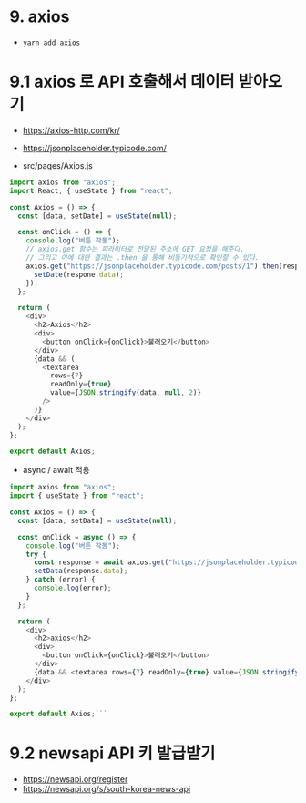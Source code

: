 # 9. axios

- `yarn add axios`

# 9.1 axios 로 API 호출해서 데이터 받아오기

- https://axios-http.com/kr/
- https://jsonplaceholder.typicode.com/

- src/pages/Axios.js

```js
import axios from "axios";
import React, { useState } from "react";

const Axios = () => {
  const [data, setDate] = useState(null);

  const onClick = () => {
    console.log("버튼 작동");
    // axios.get 함수는 파라미터로 전달된 주소에 GET 요청을 해준다.
    // 그리고 이에 대한 결과는 .then 을 통해 비동기적으로 확인할 수 있다.
    axios.get("https://jsonplaceholder.typicode.com/posts/1").then(respone => {
      setDate(respone.data);
    });
  };

  return (
    <div>
      <h2>Axios</h2>
      <div>
        <button onClick={onClick}>불러오기</button>
      </div>
      {data && (
        <textarea
          rows={7}
          readOnly={true}
          value={JSON.stringify(data, null, 2)}
        />
      )}
    </div>
  );
};

export default Axios;
```

- async / await 적용

````js
import axios from "axios";
import { useState } from "react";

const Axios = () => {
  const [data, setData] = useState(null);

  const onClick = async () => {
    console.log("버튼 작동");
    try {
      const response = await axios.get("https://jsonplaceholder.typicode.com/posts/1");
      setData(response.data);
    } catch (error) {
      console.log(error);
    }
  };

  return (
    <div>
      <h2>axios</h2>
      <div>
        <button onClick={onClick}>불러오기</button>
      </div>
      {data && <textarea rows={7} readOnly={true} value={JSON.stringify(data, null, 2)} />}
    </div>
  );
};

export default Axios;```
````

# 9.2 newsapi API 키 발급받기

- https://newsapi.org/register
- https://newsapi.org/s/south-korea-news-api
